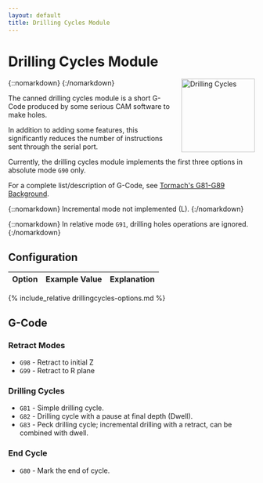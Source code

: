```yaml
---
layout: default
title: Drilling Cycles Module
---
```


# Drilling Cycles Module

{::nomarkdown}
<a href="/images/glove.png">
  <img src="/images/glove.png" alt="Drilling Cycles" style="width: 150px; height: 150px; float: right; margin-left: 1rem;"/>
</a>
{:/nomarkdown}

The canned drilling cycles module is a short G-Code produced by some serious CAM software to make holes.

In addition to adding some features, this significantly reduces the number of instructions sent through the serial port.

Currently, the drilling cycles module implements the first three options in absolute mode `G90` only.

For a complete list/description of G-Code, see [Tormach's G81-G89 Background](http://www.tormach.com/g81_g89_background).

{::nomarkdown}
<sl-alert variant="warning" open>
  <sl-icon slot="icon" name="exclamation-triangle"></sl-icon>
  Incremental mode not implemented (L).
</sl-alert>
{:/nomarkdown}

{::nomarkdown}
<sl-alert variant="danger" open>
  <sl-icon slot="icon" name="exclamation-octagon"></sl-icon>
  In relative mode <code>G91</code>, drilling holes operations are ignored.
</sl-alert>
{:/nomarkdown}

## Configuration

| Option | Example Value | Explanation |
| ------ | ------------- | ----------- |
{% include_relative drillingcycles-options.md %}

## G-Code

### Retract Modes

- `G98` - Retract to initial Z
- `G99` - Retract to R plane

### Drilling Cycles

- `G81` - Simple drilling cycle.
- `G82` - Drilling cycle with a pause at final depth (Dwell).
- `G83` - Peck drilling cycle; incremental drilling with a retract, can be combined with dwell.

### End Cycle

- `G80` - Mark the end of cycle.
